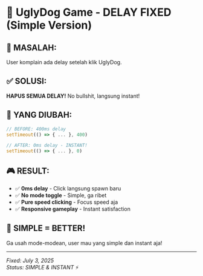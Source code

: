 # 🚀 UglyDog Game - DELAY FIXED (Simple Version)

## 🐛 **MASALAH:**
User komplain ada delay setelah klik UglyDog.

## ✅ **SOLUSI:**
**HAPUS SEMUA DELAY!** No bullshit, langsung instant!

## 🔧 **YANG DIUBAH:**
```javascript
// BEFORE: 400ms delay
setTimeout(() => { ... }, 400)

// AFTER: 0ms delay - INSTANT!
setTimeout(() => { ... }, 0)
```

## 🎮 **RESULT:**
- ✅ **0ms delay** - Click langsung spawn baru
- ✅ **No mode toggle** - Simple, ga ribet
- ✅ **Pure speed clicking** - Focus speed aja
- ✅ **Responsive gameplay** - Instant satisfaction

## 🚀 **SIMPLE = BETTER!**
Ga usah mode-modean, user mau yang simple dan instant aja!

---
*Fixed: July 3, 2025*  
*Status: SIMPLE & INSTANT* ⚡
